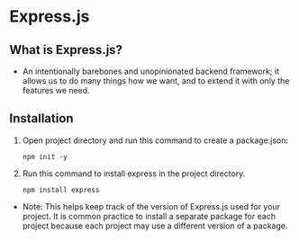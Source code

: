 # Express.js

## What is Express.js?
- An intentionally barebones and unopinionated backend framework; it allows us to do many things how we want, and to extend it with only the features we need.

## Installation
1. Open project directory and run this command to create a package.json:
    ```shell
    npm init -y
    ```
2. Run this command to install express in the project directory.
    ```shell
    npm install express
    ```
- Note: This helps keep track of the version of Express.js used for your project. It is common practice to install a separate package for each project because each project may use a different version of a package.
